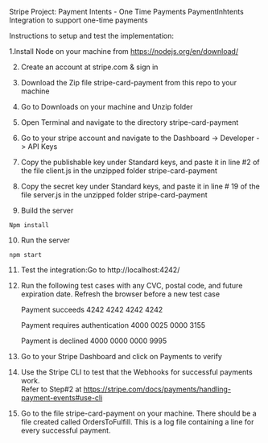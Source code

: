 Stripe Project: Payment Intents - One Time Payments	
PaymentInhtents Integration to support one-time payments	
	
Instructions to setup and test the implementation:	

1.Install Node on your machine from https://nodejs.org/en/download/	
	
2. Create an account at stripe.com & sign in	
	
3. Download the Zip file stripe-card-payment from this repo to your machine	
	
4. Go to Downloads on your machine and Unzip folder		
	
5. Open Terminal and navigate to the directory  stripe-card-payment

6. Go to your stripe account and navigate to the Dashboard -> Developer -> API Keys

7. Copy the publishable key under Standard keys, and paste it in line #2 of the file client.js in the unzipped folder stripe-card-payment

8. Copy the secret key under Standard keys, and paste it in line # 19 of the file server.js in the unzipped folder stripe-card-payment
            
9. Build the server

`Npm install`	

10. Run the server

`npm start`	

11. Test the integration:Go to http://localhost:4242/	
	
12. Run the following test cases with any CVC, postal code, and future expiration date. Refresh the browser before a new test case	
	
       Payment succeeds                           4242 4242 4242 4242
	  
       Payment requires authentication            4000 0025 0000 3155	
	  
       Payment is declined                        4000 0000 0000 9995	
	  
	
13. Go to your Stripe Dashboard and click on Payments to verify 	
	
14. Use the Stripe CLI to test that the Webhooks for successful payments work.	
       Refer to Step#2 at https://stripe.com/docs/payments/handling-payment-events#use-cli	
	
15. Go to the file stripe-card-payment on your machine. There should be a file created called OrdersToFulfill. This is a log file containing a line for every successful payment.	
